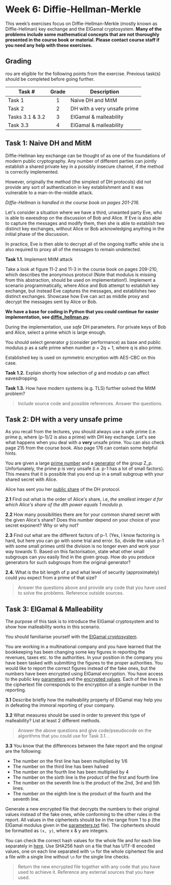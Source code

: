 # Week 6: Diffie-Hellman-Merkle

This week’s exercises focus on Diffie-Hellman-Merkle (mostly known as Diffie-Hellman) key exchange and the ElGamal cryptosystem. **Many of the problems include some mathematical concepts that are not thoroughly presented in the course book or material. Please contact course staff if you need any help with these exercises.**

## Grading

rou are eligible for the following points from the exercise. Previous task(s) should be completed before going further.

Task #|Grade|Description|
-----|:---:|-----------|
Task 1 | 1 |  Naive DH and MitM
Task 2 | 2 | DH with a very unsafe prime
Tasks 3.1 & 3.2 | 3 | ElGamal & malleability
Task 3.3| 4 | ElGamal & malleability

## Task 1: Naive DH and MitM ##

Diffie-Hellman key exchange can be thought of as one of the foundations of modern public cryptography. Any number of different parties can jointly establish a shared private key in a possibly insecure channel, if the method is correctly implemented.

However, originally the method (the simplest of DH protocols) did not provide any sort of authentication in key establishment and it was vulnerable to a man-in-the-middle attack.

*Diffie-Hellman is handled in the course book on pages 201-216.* 

Let's consider a situation where we have a third, unwanted party Eve, who is able to eavesdrop on the discussion of Bob and Alice. If Eve is also able to capture the messages and modify them, then she is able to establish two distinct key exchanges, without Alice or Bob acknowledging anything in the initial phase of the discussion.

In practice, Eve is then able to decrypt all of the ongoing traffic while she is also required to proxy all of the messages to remain undetected.

**Task 1.1.** Implement MitM attack

Take a look at figure 11-2 and 11-3 in the course book on pages 209-210, which describes the anonymous protocol (Note that modulus is missing from this abstraction, should be used on implementation!). Implement a scenario programmatically, where Alice and Bob attempt to establish key exchange, but instead Eve captures the messages, and establishes two distinct exchanges. Showcase how Eve can act as middle proxy and decrypt the messages sent by Alice or Bob. 

**We have a base for coding in Python that you could continue for easier implementation, see [diffie_hellman.py](diffie_hellman.py).**

During the implementation, use *safe* DH parameters. For private keys of Bob and Alice, select a prime which is large enough.

You should select generator *g* (consider performance) as base and public modulus p as a safe prime when number p = 2q + 1, where q is also prime. 

Established key is used on symmetric encryption with AES-CBC on this case.

**Task 1.2.** Explain shortly how selection of *g* and modulo *p* can affect eavesdropping. 


**Task 1.3.** How have modern systems (e.g. TLS) further solved the MitM problem?

> Include source code and possible references. Answer the questions.

## Task 2: DH with a very unsafe prime ##

As you recall from the lectures, you should always use a safe prime (i.e. prime p, where (p-1)/2 is also a prime) with DH key exchange. Let's see what happens when you deal with a **very** unsafe prime. You can also check page 215 from the course book. Also page 176 can contain some helpful hints.

You are given a large [prime number](t2_files/unsafe_p.txt) and a [generator](t2_files/generator.txt) of the group Z_p. Unfortunately, the prime p is very unsafe (i.e. p-1 has a lot of small factors). This means that it is possible that you end up in a small subgroup with your shared secret with Alice.

Alice has sent you her [public share](t2_files/unsafe_ga.txt) of the DH protocol. 

**2.1** Find out what is the order of Alice's share, i.e, *the smallest integer d for which Alice's share of the dth power equals 1 modulo p.*

**2.2** How many possibilities there are for your common shared secret with the given Alice's share? Does this number depend on your choice of your secret exponent? Why or why not?

**2.3** Find out what are the different factors of p-1. (Yes, I know factoring is hard, but here you can go with some trial and error. So, divide the value p-1 with some small primes until the division is no longer even and work your way towards 1). Based on this factorisation, state what other small subgroups can you easily find in the given group. How do you produce generators for such subgroups from the original generator?

**2.4.** What is the bit length of p and what level of security (approximately) could you expect from a prime of that size?

> Answer the questions above and provide any code that you have used to solve the problems. Reference outside sources.

## Task 3: ElGamal & Malleability ##
The purpose of this task is to introduce the ElGamal cryptosystem and to show how malleability works in this scenario.

You should familiarise yourself with the [ElGamal cryptosystem](https://en.wikipedia.org/wiki/ElGamal_encryption).

You are working in a multinational company and you have learned that the bookkeeping has been changing some key figures in reporting the revenues, taxes etc. to the authorities. In your position in the company you have been tasked with submitting the figures to the proper authorities. You would like to report the correct figures instead of the fake ones, but the numbers have been encrypted using ElGamal encryption. You have access to the public key [parameters](t3_files/parameters.txt) and the [encrypted values](t3_files/ciphertexts.txt). Each of the lines in the ciphertext file corresponds to the encryption of a single number in the reporting.

**3.1** Describe briefly how the malleability property of ElGamal may help you in defeating the immoral reporting of your company.

**3.2** What measures should be used in order to prevent this type of malleability? List at least 2 different methods.

> Answer the above questions and give code/pseudocode on the algorithms that you could use for Task 3.1. .

**3.3** You know that the differences between the fake report and the original are the following:
* The number on the first line has been multiplied by 1/6
* The number on the third line has been halved
* The number on the fourth line has been multiplied by 4
* The number on the sixth line is the product of the first and fourth line
* The number on the seventh line is the product of the 2nd, 3rd and 5th lines.
* The number on the eighth line is the product of the fourth and the seventh line.

Generate a new encrypted file that decrypts the numbers to their original values instead of the fake ones, while conforming to the other rules in the report.
All values in the ciphertexts should be in the range from 1 to p (the ElGamal modulus given in the [parameters.txt](t3_files/parameters.txt) file). The ciphertexts should be formatted as `(x, y)`, where x & y are integers.

You can check the correct hash values for the whole file and for each line separately in [here](t3_files/hash_solutions.txt). Use SHA256 hash on a file that has UTF-8 encoded values, one on each line separated with `\n` for the whole ciphertext file and a file with a single line without `\n` for the single line checks.

> Return the new encrypted file together with any code that you have used to achieve it. Reference any external sources that you have used.

